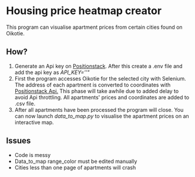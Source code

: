 ﻿# Housing price heatmap creator
This program can visualise apartment prices from certain cities found on Oikotie. 

## How?
1. Generate an Api key on [Positionstack]( http://api.positionstack.com). After this create a .env file and add the api key as *API_KEY=''"*
2. First the program accesses Oikotie for the selected city with Selenium. The address of each apartment is converted to coordinates with [Positionstack Api.]( http://api.positionstack.com) This phase will take awhile due to added delay to avoid Api throttling. All apartments' prices and coordinates are added to .csv file. 
3. After all apartments have been processed the program will close. You can now launch *data_to_map.py* to visualise the apartment prices on an interactive map.

## Issues

 - Code is messy
 - Data_to_map range_color must be edited manually
 - Cities less than one page of apartments will crash

